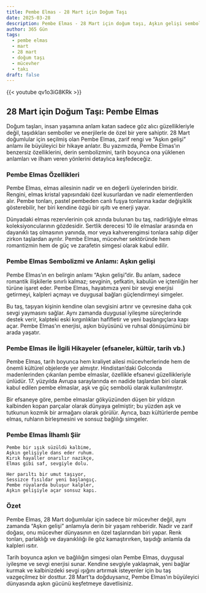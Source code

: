 ```yaml
---
title: Pembe Elmas - 28 Mart için Doğum Taşı
date: 2025-03-28
description: Pembe Elmas - 28 Mart için doğum taşı, Aşkın gelişi sembolü. Bu özel taşın derin anlamını öğrenin.
author: 365 Gün
tags:
  - pembe elmas
  - mart
  - 28 mart
  - doğum taşı
  - mücevher
  - takı
draft: false
---
```


{{< youtube qv1o3iG8KRk >}}


## 28 Mart için Doğum Taşı: Pembe Elmas

Doğum taşları, insan yaşamına anlam katan sadece göz alıcı güzellikleriyle değil, taşıdıkları semboller ve enerjilerle de özel bir yere sahiptir. 28 Mart doğumlular için seçilmiş olan Pembe Elmas, zarif rengi ve “Aşkın gelişi” anlamı ile büyüleyici bir hikaye anlatır. Bu yazımızda, Pembe Elmas’ın benzersiz özelliklerini, derin sembolizmini, tarih boyunca ona yüklenen anlamları ve ilham veren yönlerini detaylıca keşfedeceğiz.

### Pembe Elmas Özellikleri

Pembe Elmas, elmas ailesinin nadir ve en değerli üyelerinden biridir. Rengini, elmas kristal yapısındaki özel kusurlardan ve nadir elementlerden alır. Pembe tonları, pastel pembeden canlı fuşya tonlarına kadar değişiklik gösterebilir, her biri kendine özgü bir ışıltı ve enerji yayar.

Dünyadaki elmas rezervlerinin çok azında bulunan bu taş, nadirliğiyle elmas koleksiyoncularının gözdesidir. Sertlik derecesi 10 ile elmaslar arasında en dayanıklı taş olmasının yanında, mor veya kahverengimsi tonlara sahip diğer zirkon taşlardan ayrılır. Pembe Elmas, mücevher sektöründe hem romantizmin hem de güç ve zarafetin simgesi olarak kabul edilir.

### Pembe Elmas Sembolizmi ve Anlamı: Aşkın gelişi

Pembe Elmas’ın en belirgin anlamı “Aşkın gelişi”dir. Bu anlam, sadece romantik ilişkilerle sınırlı kalmaz; sevginin, şefkatin, kabulün ve içtenliğin her türüne işaret eder. Pembe Elmas, hayatımıza yeni bir sevgi enerjisi getirmeyi, kalpleri açmayı ve duygusal bağları güçlendirmeyi simgeler.

Bu taş, taşıyan kişinin kendine olan sevgisini artırır ve çevresine daha çok sevgi yaymasını sağlar. Aynı zamanda duygusal iyileşme süreçlerinde destek verir, kalpteki eski kırgınlıkları hafifletir ve yeni başlangıçlara kapı açar. Pembe Elmas’ın enerjisi, aşkın büyüsünü ve ruhsal dönüşümünü bir arada yaşatır.

### Pembe Elmas ile İlgili Hikayeler (efsaneler, kültür, tarih vb.)

Pembe Elmas, tarih boyunca hem kraliyet ailesi mücevherlerinde hem de önemli kültürel objelerde yer almıştır. Hindistan’daki Golconda madenlerinden çıkarılan pembe elmaslar, özellikle efsanevi güzellikleriyle ünlüdür. 17. yüzyılda Avrupa saraylarında en nadide taşlardan biri olarak kabul edilen pembe elmaslar, aşk ve güç sembolü olarak kullanılmıştır.

Bir efsaneye göre, pembe elmaslar gökyüzünden düşen bir yıldızın kalbinden kopan parçalar olarak dünyaya gelmiştir; bu yüzden aşk ve tutkunun kozmik bir armağanı olarak görülür. Ayrıca, bazı kültürlerde pembe elmas, ruhların birleşmesini ve sonsuz bağlılığı simgeler.

### Pembe Elmas İlhamlı Şiir

```
Pembe bir ışık süzüldü kalbime,
Aşkın gelişiyle dans eder ruhum.
Kırık hayaller onarılır nazikçe,
Elmas gibi saf, sevgiyle dolu.

Her parıltı bir umut taşıyor,
Sessizce fısıldar yeni başlangıç.
Pembe rüyalarda buluşur kalpler,
Aşkın gelişiyle açar sonsuz kapı.
```

### Özet

Pembe Elmas, 28 Mart doğumlular için sadece bir mücevher değil, aynı zamanda “Aşkın gelişi” anlamıyla derin bir yaşam rehberidir. Nadir ve zarif doğası, onu mücevher dünyasının en özel taşlarından biri yapar. Renk tonları, parlaklığı ve dayanıklılığı ile göz kamaştırırken, taşıdığı anlamla da kalpleri ısıtır.

Tarih boyunca aşkın ve bağlılığın simgesi olan Pembe Elmas, duygusal iyileşme ve sevgi enerjisi sunar. Kendine sevgiyle yaklaşmak, yeni bağlar kurmak ve kalbinizdeki sevgi ışığını artırmak isteyenler için bu taş vazgeçilmez bir dosttur. 28 Mart’ta doğduysanız, Pembe Elmas’ın büyüleyici dünyasında aşkın gücünü keşfetmeye davetlisiniz.
